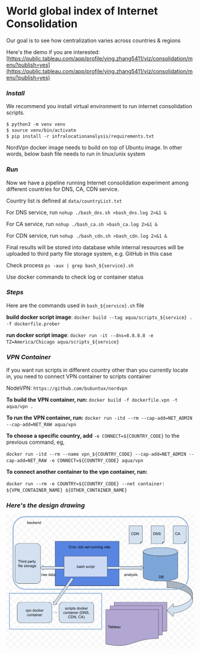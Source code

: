 # World global index of Internet Consolidation
Our goal is to see how centralization varies across countries & regions

Here's the demo if you are interested: [https://public.tableau.com/app/profile/ying.zhang5411/viz/consolidation/menu?publish=yes](https://public.tableau.com/app/profile/ying.zhang5411/viz/consolidation/menu?publish=yes)

### *Install*

We recommend you install virtual environment to run internet consolidation scripts. 

```
$ python3 -m venv venv
$ source venv/bin/activate
$ pip install -r infralocationanalysis/requirements.txt
```

NordVpn docker image needs to build on top of Ubuntu image. In other words, below bash file needs to run in linux/unix system 

### *Run*

Now we have a pipeline running Internet consolidation experiment among different countries for DNS, CA, CDN service. 

Country list is defined at `data/countryList.txt`

For DNS service, run `nohup ./bash_dns.sh >bash_dns.log 2>&1 &` 

For CA service, run `nohup ./bash_ca.sh >bash_ca.log 2>&1 &` 

For CDN service, run `nohup ./bash_cdn.sh >bash_cdn.log 2>&1 &`

Final results will be stored into database while internal resources will be uploaded to third party file storage system, e.g. GitHub in this case

Check process `ps -aux | grep bash_${service}.sh`

Use docker commands to check log or container status

### *Steps*

Here are the commands used in `bash_${service}.sh` file

**build docker script image**: `docker build --tag aqua/scripts_${service} . -f dockerfile.prober`

**run docker script image**: `docker run -it --dns=8.8.8.8 -e TZ=America/Chicago aqua/scripts_${service}`

### *VPN Container*

If you want run scripts in different country other than you currently locate in, you need to connect VPN container to scripts container

NodeVPN: `https://github.com/bubuntux/nordvpn`

**To build the VPN container, run:**  `docker build -f dockerfile.vpn -t aqua/vpn .`

**To run the VPN container, run:** `docker run -itd --rm --cap-add=NET_ADMIN --cap-add=NET_RAW aqua/vpn`

**To choose a specific country, add** `-e CONNECT=${COUNTRY_CODE}` to the previous command, eg, 

`docker run -itd --rm --name vpn_${COUNTRY_CODE} --cap-add=NET_ADMIN --cap-add=NET_RAW -e CONNECT=${COUNTRY_CODE} aqua/vpn`

**To connect another container to the vpn container, run:**

`docker run --rm -e COUNTRY=${COUNTRY_CODE} --net container: ${VPN_CONTAINER_NAME} ${OTHER_CONTAINER_NAME}`

### *Here's the design drawing*

![](design.png)